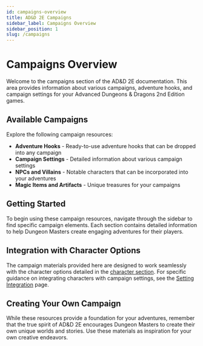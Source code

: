 ```yaml
---
id: campaigns-overview
title: AD&D 2E Campaigns
sidebar_label: Campaigns Overview
sidebar_position: 1
slug: /campaigns
---
```


# Campaigns Overview

Welcome to the campaigns section of the AD&D 2E documentation. This area provides information about various campaigns, adventure hooks, and campaign settings for your Advanced Dungeons & Dragons 2nd Edition games.

## Available Campaigns

Explore the following campaign resources:

- **Adventure Hooks** - Ready-to-use adventure hooks that can be dropped into any campaign
- **Campaign Settings** - Detailed information about various campaign settings
- **NPCs and Villains** - Notable characters that can be incorporated into your adventures
- **Magic Items and Artifacts** - Unique treasures for your campaigns

## Getting Started

To begin using these campaign resources, navigate through the sidebar to find specific campaign elements. Each section contains detailed information to help Dungeon Masters create engaging adventures for their players.

## Integration with Character Options

The campaign materials provided here are designed to work seamlessly with the character options detailed in the [character section](/docs/characters/). For specific guidance on integrating characters with campaign settings, see the [Setting Integration](/docs/characters/setting-integration) page.

## Creating Your Own Campaign

While these resources provide a foundation for your adventures, remember that the true spirit of AD&D 2E encourages Dungeon Masters to create their own unique worlds and stories. Use these materials as inspiration for your own creative endeavors.
